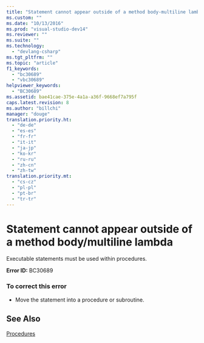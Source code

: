 ```yaml
---
title: "Statement cannot appear outside of a method body-multiline lambda"
ms.custom: ""
ms.date: "10/13/2016"
ms.prod: "visual-studio-dev14"
ms.reviewer: ""
ms.suite: ""
ms.technology: 
  - "devlang-csharp"
ms.tgt_pltfrm: ""
ms.topic: "article"
f1_keywords: 
  - "bc30689"
  - "vbc30689"
helpviewer_keywords: 
  - "BC30689"
ms.assetid: bae41cae-375e-4a1a-a36f-9668ef7a795f
caps.latest.revision: 8
ms.author: "billchi"
manager: "douge"
translation.priority.ht: 
  - "de-de"
  - "es-es"
  - "fr-fr"
  - "it-it"
  - "ja-jp"
  - "ko-kr"
  - "ru-ru"
  - "zh-cn"
  - "zh-tw"
translation.priority.mt: 
  - "cs-cz"
  - "pl-pl"
  - "pt-br"
  - "tr-tr"
---
```

# Statement cannot appear outside of a method body/multiline lambda
Executable statements must be used within procedures.  
  
 **Error ID:** BC30689  
  
### To correct this error  
  
-   Move the statement into a procedure or subroutine.  
  
## See Also  
 [Procedures](../Topic/Procedures%20in%20Visual%20Basic.md)
